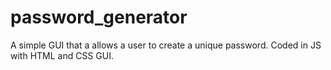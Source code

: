 # password_generator
A simple GUI that a allows a user to create a unique password.  Coded in JS with HTML and CSS GUI.
